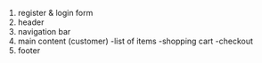 1. register & login form
2. header
3. navigation bar
4. main content (customer)
  -list of items
  -shopping cart
  -checkout
5. footer